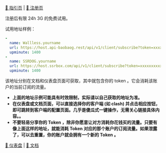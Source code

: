 [guide]: https://go.ssrdog.com/?code=rZk0edtQ
[register]: https://dog.ssrdog.cc/#/register?code=rZk0edtQ

[🥭 指引页][guide] | [🍋 注册页][register]

注册后有限 24h 3G 的免费试用。

试用地址样例：

~~~ yml
- 
  name: Wallless.yourname
  url: https://host.api-baobaog.rest/api/v1/client/subscribe?token=xxxxxxxxxxxyour-tokenxxxxxxxxxxx
  upminute: 1400
- 
  name: SSRDOG.yourname
  url: https://host.ssrbox.com/api/v1/client/subscribe?token=xxxxxxxxxxxyour-tokenxxxxxxxxxxx
  upminute: 1400
~~~

该地址分别在文档和仪表盘页面可获取，其中就包含你的 token 。它会消耗该账户的当前订阅的流量。

- **上面的地址示例可能具有时效限制，实际请以自己获取的地址为准。**
- **在仪表盘或文档页面，可以直接选择你的客户端 (如 clash) 并点击相应按钮，即可跳转到客户端的配置页面。几乎是傻瓜式一键操作，无需关心链接具体内容。。**
- **不要轻易分享你的 Token ，除非你愿意让对方消耗你花钱买的流量。只要有像上面这样的地址，就能消耗 Token 对应的那个账户的订阅流量。如果泄露了，可以去重置，你的账户就会拥有一个新的 Token 。**

[仪表盘]: https://dog.ssrdog.cc/#/dashboard
[文档]: https://dog.ssrdog.cc/#/knowledge

[🍓 仪表盘][仪表盘] | [🍉 文档][文档]
